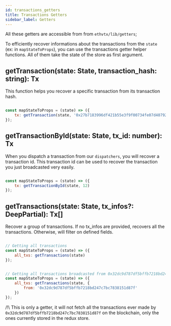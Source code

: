 ```yaml
---
id: transactions_getters
title: Transactions Getters
sidebar_label: Getters
---
```


All these getters are accessible from from `ethvtx/lib/getters`;

To efficiently recover informations about the transactions from the `state` (ex: in `mapStateToProps`), you can use the transactions getter helper functions. All of them take the state of the store as first argument.

## getTransaction(state: State, transaction_hash: string): Tx

This function helps you recover a specific transaction from its transaction hash.

```jsx

const mapStateToProps = (state) => ({
    tx: getTransaction(state, '0x27b7183996df421b55e3f9f00734fe07d40792630a37040362917efd50101ee9')
});

```

## getTransactionById(state: State, tx_id: number): Tx

When you dispatch a transaction from our `dispatchers`, you will recover a transaction id. This transaction id can be used to recover the transaction you just broadcasted very easily.

```jsx

const mapStateToProps = (state) => ({
    tx: getTransactionById(state, 12)
});

```

## getTransactions(state: State, tx_infos?: DeepPartial<TxInfos>): Tx[]

Recover a group of transactions. If no tx_infos are provided, recovers all the transactions.
Otherwise, will filter on defined fields.

```jsx

// Getting all transactions
const mapStateToProps = (state) => ({
    all_txs: getTransactions(state)
});

```

```jsx

// Getting all transactions broadcasted from 0x32dc9d787df5bffb7218bd247c7bc7838151d87f
const mapStateToProps = (state) => ({
    all_txs: getTransactions(state, {
        from: '0x32dc9d787df5bffb7218bd247c7bc7838151d87f'
    })
});

```

/!\ This is only a getter, it will not fetch all the transactions ever made by `0x32dc9d787df5bffb7218bd247c7bc7838151d87f` on the blockchain, only the ones currently stored in the redux store.

